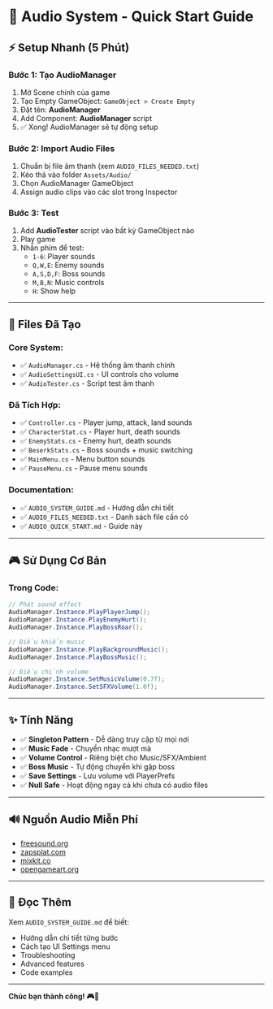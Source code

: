# 🎵 Audio System - Quick Start Guide

## ⚡ Setup Nhanh (5 Phút)

### Bước 1: Tạo AudioManager
1. Mở Scene chính của game
2. Tạo Empty GameObject: `GameObject > Create Empty`
3. Đặt tên: **AudioManager**
4. Add Component: **AudioManager** script
5. ✅ Xong! AudioManager sẽ tự động setup

### Bước 2: Import Audio Files
1. Chuẩn bị file âm thanh (xem `AUDIO_FILES_NEEDED.txt`)
2. Kéo thả vào folder `Assets/Audio/`
3. Chọn AudioManager GameObject
4. Assign audio clips vào các slot trong Inspector

### Bước 3: Test
1. Add **AudioTester** script vào bất kỳ GameObject nào
2. Play game
3. Nhấn phím để test:
   - `1-6`: Player sounds
   - `Q,W,E`: Enemy sounds
   - `A,S,D,F`: Boss sounds
   - `M,B,N`: Music controls
   - `H`: Show help

---

## 📁 Files Đã Tạo

### Core System:
- ✅ `AudioManager.cs` - Hệ thống âm thanh chính
- ✅ `AudioSettingsUI.cs` - UI controls cho volume
- ✅ `AudioTester.cs` - Script test âm thanh

### Đã Tích Hợp:
- ✅ `Controller.cs` - Player jump, attack, land sounds
- ✅ `CharacterStat.cs` - Player hurt, death sounds
- ✅ `EnemyStats.cs` - Enemy hurt, death sounds
- ✅ `BeserkStats.cs` - Boss sounds + music switching
- ✅ `MainMenu.cs` - Menu button sounds
- ✅ `PauseMenu.cs` - Pause menu sounds

### Documentation:
- ✅ `AUDIO_SYSTEM_GUIDE.md` - Hướng dẫn chi tiết
- ✅ `AUDIO_FILES_NEEDED.txt` - Danh sách file cần có
- ✅ `AUDIO_QUICK_START.md` - Guide này

---

## 🎮 Sử Dụng Cơ Bản

### Trong Code:
```csharp
// Phát sound effect
AudioManager.Instance.PlayPlayerJump();
AudioManager.Instance.PlayEnemyHurt();
AudioManager.Instance.PlayBossRoar();

// Điều khiển music
AudioManager.Instance.PlayBackgroundMusic();
AudioManager.Instance.PlayBossMusic();

// Điều chỉnh volume
AudioManager.Instance.SetMusicVolume(0.7f);
AudioManager.Instance.SetSFXVolume(1.0f);
```

---

## ✨ Tính Năng

- ✅ **Singleton Pattern** - Dễ dàng truy cập từ mọi nơi
- ✅ **Music Fade** - Chuyển nhạc mượt mà
- ✅ **Volume Control** - Riêng biệt cho Music/SFX/Ambient
- ✅ **Boss Music** - Tự động chuyển khi gặp boss
- ✅ **Save Settings** - Lưu volume với PlayerPrefs
- ✅ **Null Safe** - Hoạt động ngay cả khi chưa có audio files

---

## 🔊 Nguồn Audio Miễn Phí

- [freesound.org](https://freesound.org)
- [zapsplat.com](https://www.zapsplat.com)
- [mixkit.co](https://mixkit.co)
- [opengameart.org](https://opengameart.org)

---

## 📖 Đọc Thêm

Xem `AUDIO_SYSTEM_GUIDE.md` để biết:
- Hướng dẫn chi tiết từng bước
- Cách tạo UI Settings menu
- Troubleshooting
- Advanced features
- Code examples

---

**Chúc bạn thành công! 🎮🎵**
